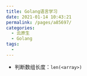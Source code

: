```yaml
---
title: Golang语言学习
date: 2021-01-14 10:43:21
permalink: /pages/a85697/
categories:
  - 云原生
  - Golang
tags:
  - 
---
```





- 判断数组长度：`len(<array>)`  